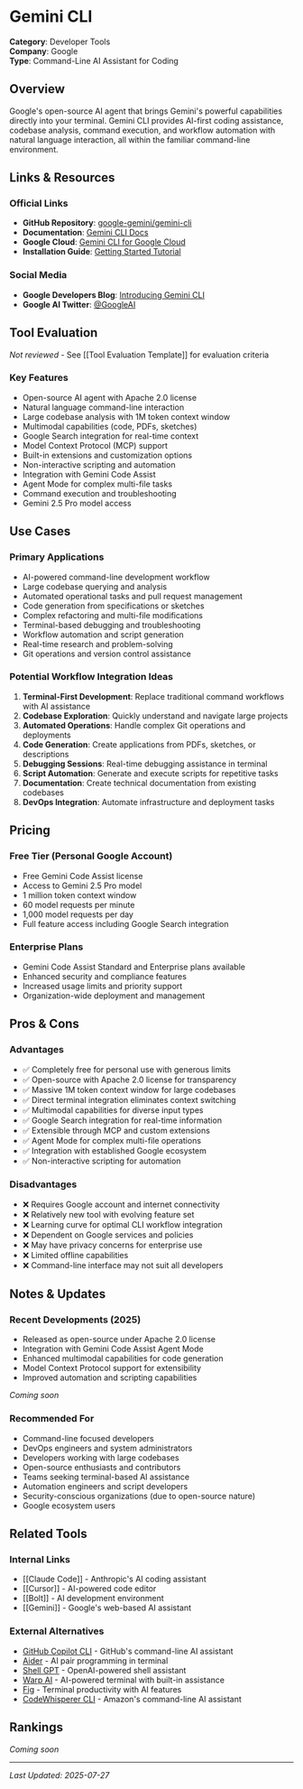 # Gemini CLI

**Category**: Developer Tools  
**Company**: Google  
**Type**: Command-Line AI Assistant for Coding  

## Overview

Google's open-source AI agent that brings Gemini's powerful capabilities directly into your terminal. Gemini CLI provides AI-first coding assistance, codebase analysis, command execution, and workflow automation with natural language interaction, all within the familiar command-line environment.

## Links & Resources

### Official Links
- **GitHub Repository**: [google-gemini/gemini-cli](https://github.com/google-gemini/gemini-cli)
- **Documentation**: [Gemini CLI Docs](https://developers.google.com/gemini-code-assist/docs/gemini-cli)
- **Google Cloud**: [Gemini CLI for Google Cloud](https://cloud.google.com/gemini/docs/codeassist/gemini-cli)
- **Installation Guide**: [Getting Started Tutorial](https://dev.to/auden/google-gemini-cli-tutorial-how-to-install-and-use-it-with-images-4phb)

### Social Media
- **Google Developers Blog**: [Introducing Gemini CLI](https://blog.google/technology/developers/introducing-gemini-cli-open-source-ai-agent/)
- **Google AI Twitter**: [@GoogleAI](https://twitter.com/GoogleAI)

## Tool Evaluation

*Not reviewed* - See [[Tool Evaluation Template]] for evaluation criteria

### Key Features
- Open-source AI agent with Apache 2.0 license
- Natural language command-line interaction
- Large codebase analysis with 1M token context window
- Multimodal capabilities (code, PDFs, sketches)
- Google Search integration for real-time context
- Model Context Protocol (MCP) support
- Built-in extensions and customization options
- Non-interactive scripting and automation
- Integration with Gemini Code Assist
- Agent Mode for complex multi-file tasks
- Command execution and troubleshooting
- Gemini 2.5 Pro model access

## Use Cases

### Primary Applications
- AI-powered command-line development workflow
- Large codebase querying and analysis
- Automated operational tasks and pull request management
- Code generation from specifications or sketches
- Complex refactoring and multi-file modifications
- Terminal-based debugging and troubleshooting
- Workflow automation and script generation
- Real-time research and problem-solving
- Git operations and version control assistance

### Potential Workflow Integration Ideas
1. **Terminal-First Development**: Replace traditional command workflows with AI assistance
2. **Codebase Exploration**: Quickly understand and navigate large projects
3. **Automated Operations**: Handle complex Git operations and deployments
4. **Code Generation**: Create applications from PDFs, sketches, or descriptions
5. **Debugging Sessions**: Real-time debugging assistance in terminal
6. **Script Automation**: Generate and execute scripts for repetitive tasks
7. **Documentation**: Create technical documentation from existing codebases
8. **DevOps Integration**: Automate infrastructure and deployment tasks

## Pricing

### Free Tier (Personal Google Account)
- Free Gemini Code Assist license
- Access to Gemini 2.5 Pro model
- 1 million token context window
- 60 model requests per minute
- 1,000 model requests per day
- Full feature access including Google Search integration

### Enterprise Plans
- Gemini Code Assist Standard and Enterprise plans available
- Enhanced security and compliance features
- Increased usage limits and priority support
- Organization-wide deployment and management

## Pros & Cons

### Advantages
- ✅ Completely free for personal use with generous limits
- ✅ Open-source with Apache 2.0 license for transparency
- ✅ Massive 1M token context window for large codebases
- ✅ Direct terminal integration eliminates context switching
- ✅ Multimodal capabilities for diverse input types
- ✅ Google Search integration for real-time information
- ✅ Extensible through MCP and custom extensions
- ✅ Agent Mode for complex multi-file operations
- ✅ Integration with established Google ecosystem
- ✅ Non-interactive scripting for automation

### Disadvantages
- ❌ Requires Google account and internet connectivity
- ❌ Relatively new tool with evolving feature set
- ❌ Learning curve for optimal CLI workflow integration
- ❌ Dependent on Google services and policies
- ❌ May have privacy concerns for enterprise use
- ❌ Limited offline capabilities
- ❌ Command-line interface may not suit all developers

## Notes & Updates

### Recent Developments (2025)
- Released as open-source under Apache 2.0 license
- Integration with Gemini Code Assist Agent Mode
- Enhanced multimodal capabilities for code generation
- Model Context Protocol support for extensibility
- Improved automation and scripting capabilities

*Coming soon*

### Recommended For
- Command-line focused developers
- DevOps engineers and system administrators
- Developers working with large codebases
- Open-source enthusiasts and contributors
- Teams seeking terminal-based AI assistance
- Automation engineers and script developers
- Security-conscious organizations (due to open-source nature)
- Google ecosystem users

## Related Tools

### Internal Links
- [[Claude Code]] - Anthropic's AI coding assistant
- [[Cursor]] - AI-powered code editor
- [[Bolt]] - AI development environment
- [[Gemini]] - Google's web-based AI assistant

### External Alternatives
- [GitHub Copilot CLI](https://cli.github.com/manual/gh_copilot) - GitHub's command-line AI assistant
- [Aider](https://aider.chat) - AI pair programming in terminal
- [Shell GPT](https://github.com/TheR1D/shell_gpt) - OpenAI-powered shell assistant
- [Warp AI](https://www.warp.dev/ai) - AI-powered terminal with built-in assistance
- [Fig](https://fig.io) - Terminal productivity with AI features
- [CodeWhisperer CLI](https://aws.amazon.com/codewhisperer/) - Amazon's command-line AI assistant

## Rankings

*Coming soon*

---

*Last Updated: 2025-07-27*
